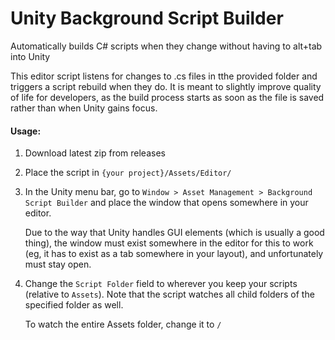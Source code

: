 # Unity Background Script Builder
Automatically builds C# scripts when they change without having to alt+tab into Unity


This editor script listens for changes to .cs files in tthe provided folder and triggers
a script rebuild when they do. It is meant to slightly improve quality of life for developers,
as the build process starts as soon as the file is saved rather than when Unity gains focus.

#### Usage:
1) Download latest zip from releases

2) Place the script in `{your project}/Assets/Editor/`

3) In the Unity menu bar, go to `Window > Asset Management > Background Script Builder` and place
   the window that opens somewhere in your editor.

   Due to the way that Unity handles GUI elements (which is usually a good thing), the window
   must exist somewhere in the editor for this to work (eg, it has to exist as a tab somewhere
   in your layout), and unfortunately must stay open.

4) Change the `Script Folder` field to wherever you keep your scripts (relative to `Assets`).
   Note that the script watches all child folders of the specified folder as well.
   
   To watch the entire Assets folder, change it to `/`
